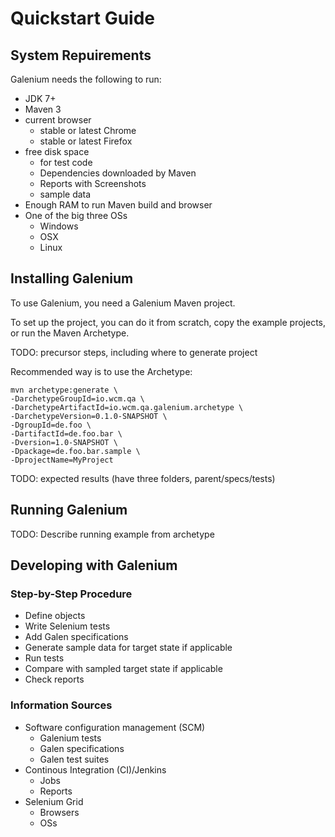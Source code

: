 # Quickstart Guide

## System Repuirements

Galenium needs the following to run:
* JDK 7+
* Maven 3
* current browser
  * stable or latest Chrome
  * stable or latest Firefox
* free disk space
  * for test code
  * Dependencies downloaded by Maven
  * Reports with Screenshots
  * sample data
* Enough RAM to run Maven build and browser
* One of the big three OSs
  * Windows
  * OSX
  * Linux

## Installing Galenium

To use Galenium, you need a Galenium Maven project.

To set up the project, you can do it from scratch, copy the example projects, or run the Maven Archetype.

TODO: precursor steps, including where to generate project

Recommended way is to use the Archetype:

 ```
 mvn archetype:generate \
 -DarchetypeGroupId=io.wcm.qa \ 
 -DarchetypeArtifactId=io.wcm.qa.galenium.archetype \ 
 -DarchetypeVersion=0.1.0-SNAPSHOT \
 -DgroupId=de.foo \
 -DartifactId=de.foo.bar \ 
 -Dversion=1.0-SNAPSHOT \
 -Dpackage=de.foo.bar.sample \ 
 -DprojectName=MyProject 
 ```

 TODO: expected results (have three folders, parent/specs/tests)

## Running Galenium

TODO: Describe running example from archetype
 
## Developing with Galenium

### Step-by-Step Procedure
* Define objects
* Write Selenium tests
* Add Galen specifications
* Generate sample data for target state if applicable
* Run tests
* Compare with sampled target state if applicable
* Check reports

### Information Sources
* Software configuration management (SCM)
  * Galenium tests
  * Galen specifications
  * Galen test suites
* Continous Integration (CI)/Jenkins
  * Jobs
  * Reports
* Selenium Grid
  * Browsers
  * OSs
 